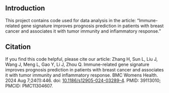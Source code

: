 ## Introduction
This project contains code used for data analysis in the article: “Immune-related gene signature improves prognosis prediction in patients with breast cancer and associates it with tumor immunity and inflammatory response.”

## Citation
If you find this code helpful, please cite our article:
Zhang H, Sun L, Liu J, Wang J, Meng L, Gao Y, Li J, Zhou Q. Immune-related gene signature improves prognosis prediction in patients with breast cancer and associates it with tumor immunity and inflammatory response. BMC Womens Health. 2024 Aug 7;24(1):446. doi: [10.1186/s12905-024-03289-4](https://doi.org/10.1186/s12905-024-03289-4). PMID: 39113010; PMCID: PMC11304607.


